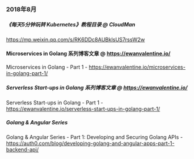 ### 2018年8月

##### 《每天5分钟玩转 Kubernetes》教程目录 @ CloudMan
https://mp.weixin.qq.com/s/RK6DDc8AUBklsUS7rssW2w


#### Microservices in Golang 系列博客文章 @ https://ewanvalentine.io/
Microservices in Golang - Part 1 - https://ewanvalentine.io/microservices-in-golang-part-1/


##### Serverless Start-ups in Golang 系列博客文章 @ https://ewanvalentine.io/
Serverless Start-ups in Golang - Part 1 - https://ewanvalentine.io/serverless-start-ups-in-golang-part-1/


##### Golang & Angular Series
Golang & Angular Series - Part 1: Developing and Securing Golang APIs  - https://auth0.com/blog/developing-golang-and-angular-apps-part-1-backend-api/